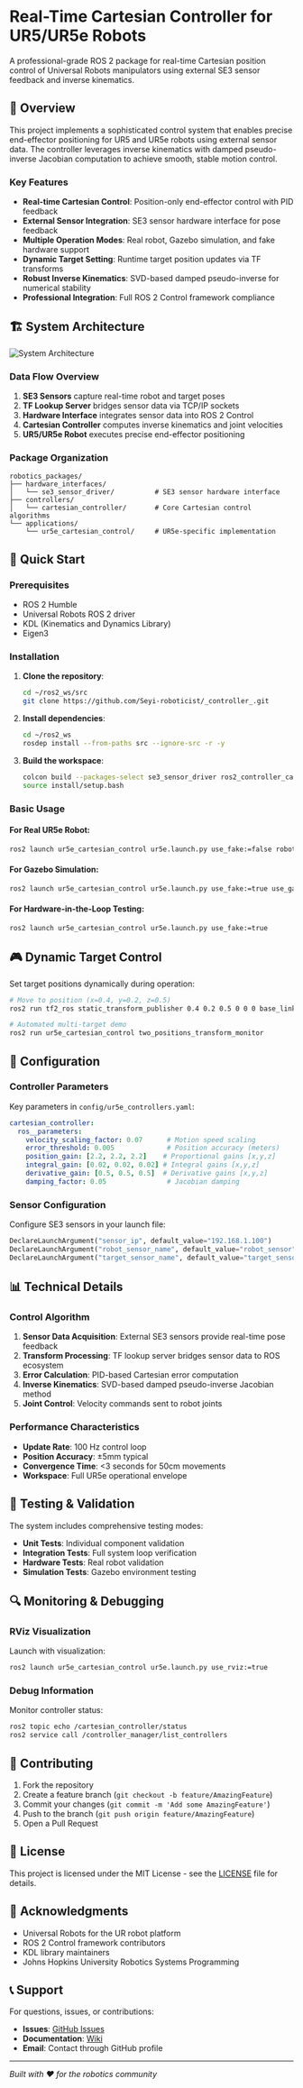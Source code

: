 # Real-Time Cartesian Controller for UR5/UR5e Robots

A professional-grade ROS 2 package for real-time Cartesian position control of Universal Robots manipulators using external SE3 sensor feedback and inverse kinematics.

## 🎯 Overview

This project implements a sophisticated control system that enables precise end-effector positioning for UR5 and UR5e robots using external sensor data. The controller leverages inverse kinematics with damped pseudo-inverse Jacobian computation to achieve smooth, stable motion control.

### Key Features

- **Real-time Cartesian Control**: Position-only end-effector control with PID feedback
- **External Sensor Integration**: SE3 sensor hardware interface for pose feedback
- **Multiple Operation Modes**: Real robot, Gazebo simulation, and fake hardware support
- **Dynamic Target Setting**: Runtime target position updates via TF transforms
- **Robust Inverse Kinematics**: SVD-based damped pseudo-inverse for numerical stability
- **Professional Integration**: Full ROS 2 Control framework compliance

## 🏗️ System Architecture

![System Architecture](docs/images/system_architecture.png)

### Data Flow Overview
1. **SE3 Sensors** capture real-time robot and target poses
2. **TF Lookup Server** bridges sensor data via TCP/IP sockets  
3. **Hardware Interface** integrates sensor data into ROS 2 Control
4. **Cartesian Controller** computes inverse kinematics and joint velocities
5. **UR5/UR5e Robot** executes precise end-effector positioning

### Package Organization

```
robotics_packages/
├── hardware_interfaces/
│   └── se3_sensor_driver/          # SE3 sensor hardware interface
├── controllers/
│   └── cartesian_controller/       # Core Cartesian control algorithms
└── applications/
    └── ur5e_cartesian_control/     # UR5e-specific implementation
```

## 🚀 Quick Start

### Prerequisites

- ROS 2 Humble
- Universal Robots ROS 2 driver
- KDL (Kinematics and Dynamics Library)
- Eigen3

### Installation

1. **Clone the repository**:
   ```bash
   cd ~/ros2_ws/src
   git clone https://github.com/Seyi-roboticist/_controller_.git
   ```

2. **Install dependencies**:
   ```bash
   cd ~/ros2_ws
   rosdep install --from-paths src --ignore-src -r -y
   ```

3. **Build the workspace**:
   ```bash
   colcon build --packages-select se3_sensor_driver ros2_controller_cartesian ur5e_cartesian_control
   source install/setup.bash
   ```

### Basic Usage

#### For Real UR5e Robot:
```bash
ros2 launch ur5e_cartesian_control ur5e.launch.py use_fake:=false robot_ip:=<YOUR_ROBOT_IP>
```

#### For Gazebo Simulation:
```bash
ros2 launch ur5e_cartesian_control ur5e.launch.py use_fake:=true use_gazebo:=true
```

#### For Hardware-in-the-Loop Testing:
```bash
ros2 launch ur5e_cartesian_control ur5e.launch.py use_fake:=true
```

## 🎮 Dynamic Target Control

Set target positions dynamically during operation:

```bash
# Move to position (x=0.4, y=0.2, z=0.5)
ros2 run tf2_ros static_transform_publisher 0.4 0.2 0.5 0 0 0 base_link target_sensor_frame

# Automated multi-target demo
ros2 run ur5e_cartesian_control two_positions_transform_monitor
```

## 🔧 Configuration

### Controller Parameters

Key parameters in `config/ur5e_controllers.yaml`:

```yaml
cartesian_controller:
  ros__parameters:
    velocity_scaling_factor: 0.07      # Motion speed scaling
    error_threshold: 0.005             # Position accuracy (meters)
    position_gain: [2.2, 2.2, 2.2]    # Proportional gains [x,y,z]
    integral_gain: [0.02, 0.02, 0.02] # Integral gains [x,y,z]
    derivative_gain: [0.5, 0.5, 0.5]  # Derivative gains [x,y,z]
    damping_factor: 0.05               # Jacobian damping
```

### Sensor Configuration

Configure SE3 sensors in your launch file:

```python
DeclareLaunchArgument("sensor_ip", default_value="192.168.1.100")
DeclareLaunchArgument("robot_sensor_name", default_value="robot_sensor")
DeclareLaunchArgument("target_sensor_name", default_value="target_sensor")
```

## 📊 Technical Details

### Control Algorithm

1. **Sensor Data Acquisition**: External SE3 sensors provide real-time pose feedback
2. **Transform Processing**: TF lookup server bridges sensor data to ROS ecosystem
3. **Error Calculation**: PID-based Cartesian error computation
4. **Inverse Kinematics**: SVD-based damped pseudo-inverse Jacobian method
5. **Joint Control**: Velocity commands sent to robot joints

### Performance Characteristics

- **Update Rate**: 100 Hz control loop
- **Position Accuracy**: ±5mm typical
- **Convergence Time**: <3 seconds for 50cm movements
- **Workspace**: Full UR5e operational envelope

## 🧪 Testing & Validation

The system includes comprehensive testing modes:

- **Unit Tests**: Individual component validation
- **Integration Tests**: Full system loop verification  
- **Hardware Tests**: Real robot validation
- **Simulation Tests**: Gazebo environment testing

## 🔍 Monitoring & Debugging

### RViz Visualization
Launch with visualization:
```bash
ros2 launch ur5e_cartesian_control ur5e.launch.py use_rviz:=true
```

### Debug Information
Monitor controller status:
```bash
ros2 topic echo /cartesian_controller/status
ros2 service call /controller_manager/list_controllers
```

## 🤝 Contributing

1. Fork the repository
2. Create a feature branch (`git checkout -b feature/AmazingFeature`)
3. Commit your changes (`git commit -m 'Add some AmazingFeature'`)
4. Push to the branch (`git push origin feature/AmazingFeature`)
5. Open a Pull Request

## 📄 License

This project is licensed under the MIT License - see the [LICENSE](LICENSE) file for details.

## 🙏 Acknowledgments

- Universal Robots for the UR robot platform
- ROS 2 Control framework contributors
- KDL library maintainers
- Johns Hopkins University Robotics Systems Programming

## 📞 Support

For questions, issues, or contributions:
- **Issues**: [GitHub Issues](https://github.com/Seyi-roboticist/_controller_/issues)
- **Documentation**: [Wiki](https://github.com/Seyi-roboticist/_controller_/wiki)
- **Email**: Contact through GitHub profile

---

*Built with ❤️ for the robotics community*
